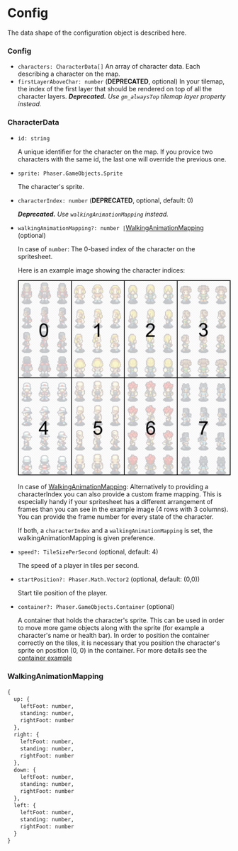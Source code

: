# Config

The data shape of the configuration object is described here.

### Config

* `characters: CharacterData[]`  An array of character data. Each describing a character on the map. 
* `firstLayerAboveChar: number` \(**DEPRECATED**, optional\)  In your tilemap, the index of the first layer that should be rendered on top of all the character layers. _**Deprecated.** Use `gm_alwaysTop` tilemap layer property instead._

### CharacterData

* `id: string`

  A unique identifier for the character on the map. If you provice two characters with the same id, the last one will override the previous one.  

* `sprite: Phaser.GameObjects.Sprite`

  The character's sprite.  

* `characterIndex: number` \(**DEPRECATED**, optional, default: 0\)

  _**Deprecated.** Use `walkingAnimationMapping` instead._  

* `walkingAnimationMapping?: number |`[WalkingAnimationMapping](config.md#walkinganimationmapping) \(optional\)

  In case of `number`: The 0-based index of the character on the spritesheet.

  Here is an example image showing the character indices:

  ![](../.gitbook/assets/charIndex.png)

  In case of [WalkingAnimationMapping](config.md#walkinganimationmapping): Alternatively to providing a characterIndex you can also provide a custom frame mapping. This is especially handy if your spritesheet has a different arrangement of frames than you can see in the example image \(4 rows with 3 columns\). You can provide the frame number for every state of the character.

  If both, a `characterIndex` and a `walkingAnimationMapping` is set, the walkingAnimationMapping is given preference.  

* `speed?: TileSizePerSecond` \(optional, default: 4\)

  The speed of a player in tiles per second.  

* `startPosition?: Phaser.Math.Vector2` \(optional, default: \(0,0\)\)

  Start tile position of the player.  

* `container?: Phaser.GameObjects.Container` \(optional\)

  A container that holds the character's sprite. This can be used in order to move more game objects along with the sprite \(for example a character's name or health bar\). In order to position the container correctly on the tiles, it is necessary that you position the character's sprite on position \(0, 0\) in the container. For more details see the [container example](https://github.com/Annoraaq/phaser-grid-movement-plugin/tree/master/examples/container)

### WalkingAnimationMapping

```text
{
  up: {
    leftFoot: number,
    standing: number,
    rightFoot: number
  },
  right: {
    leftFoot: number,
    standing: number,
    rightFoot: number
  },
  down: {
    leftFoot: number,
    standing: number,
    rightFoot: number
  },
  left: {
    leftFoot: number,
    standing: number,
    rightFoot: number
  }
}
```

